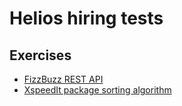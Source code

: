 # Helios hiring tests

## Exercises
- [FizzBuzz REST API](./fizz-buzz-rest-api/SUBJECT.md)
- [XspeedIt package sorting algorithm](./xspeedit-package-sort/SUBJECT.md)

